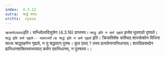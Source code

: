 ```yaml
---
index:  4.3.12
sutra:  श्राद्धे शरदः
vritti:  nyasa
---
```


`ऋत्वणोऽपवादः`इति। सन्धिवेलादिसूत्रेण (4.3.16) प्राप्तस्य। `प्श्राद्ध इति न कर्म गृह्यते` इत्येव मूलपाठो दृश्यते।`श्राद्ध इति कर्म गृह्यते-- पदमञ्जरी।फ् श्राद्धं इति न कर्म गृह्यते` इति। क्रियाविशेषः कश्चित् शास्त्रोक्तेन विधिना साध्यः श्राद्धग्रहणेन गृह्यते, न तु श्रद्धावान् पुरुषः। कुत एतत् ? तस्य प्रत्ययेनानाभिधानात्। शारदिकशब्देन ह्यभिधानशक्तिस्वाभाव्यात् कर्मण एवाभिधानम्, न पुरुषस्य।।

